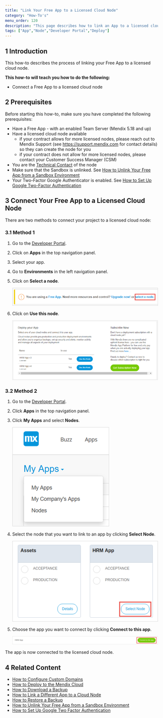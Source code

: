 ```yaml
---
title: "Link Your Free App to a Licensed Cloud Node"
category: "How-To's"
menu_order: 120
description: "This page describes how to link an App to a licensed cloud node."
tags: ["App","Node","Developer Portal","Deploy"]
---
```


## 1 Introduction

This how-to describes the process of linking your Free App to a licensed cloud node.

**This how-to will teach you how to do the following:**

*   Connect a Free App to a licensed cloud node

## 2 Prerequisites

Before starting this how-to, make sure you have completed the following prerequisites:

*   Have a Free App - with an enabled Team Server (Mendix 5.18 and up)
*   Have a licensed cloud node available
    * if your contract allows for more licensed nodes, please reach out to Mendix Support (see https://support.mendix.com for contact details) so they can create the node for you
    * if your contract does not allow for more licensed nodes, please contact your Customer Success Manager (CSM)
*   You are the [Technical Contact](/developerportal/company-app-roles/technical-contact) of the node
*   Make sure that the Sandbox is unlinked. See [How to Unlink Your Free App from a Sandbox Environment](how-to-unlink-sandbox)
*   Your Two-Factor Google Authenticator is enabled. See [How to Set Up Google Two-Factor Authentication](/howtogeneral/support/how-to-set-up-two-factor-authentication-with-google-authenticator)

## 3 Connect Your Free App to a Licensed Cloud Node
There are two methods to connect your project to a licensed cloud node:

### 3.1 Method 1

1.  Go to the [Developer Portal](http://home.mendix.com).
2.  Click on **Apps** in the top navigation panel.
2.  Select your app.
3.  Go to **Environments** in the left navigation panel.
4.  Click on **Select a node**.

    ![](attachments/deploy/link-node.png)

5.  Click on **Use this node**.

    ![](attachments/deploy/choose-node.png)

### 3.2 Method 2

1.  Go to the [Developer Portal](http://home.mendix.com).
2.  Click **Apps** in the top navigation panel.
2.  Click **My Apps** and select **Nodes**.

    ![](attachments/general/myapps.png)

3. Select the node that you want to link to an app by clicking **Select Node**.    

    ![](attachments/deploy/select-node.png)

4.  Choose the app you want to connect by clicking **Connect to this app**.

    ![](attachments/deploy/connect-app.png)

The app is now connected to the licensed cloud node.

## 4 Related Content

*   [How to Configure Custom Domains](custom-domains)
*   [How to Deploy to the Mendix Cloud](../deploy/mendix-cloud-deploy)
*   [How to Download a Backup](how-to-download-a-backup)
*   [How to Link a Different App to a Cloud Node](how-to-link-a-different-app-to-a-node)
*   [How to Restore a Backup](how-to-restore-a-backup)
*   [How to Unlink Your Free App from a Sandbox Environment](how-to-unlink-sandbox)
*   [How to Set Up Google Two Factor Authentication](/howtogeneral/support/how-to-set-up-two-factor-authentication-with-google-authenticator)
